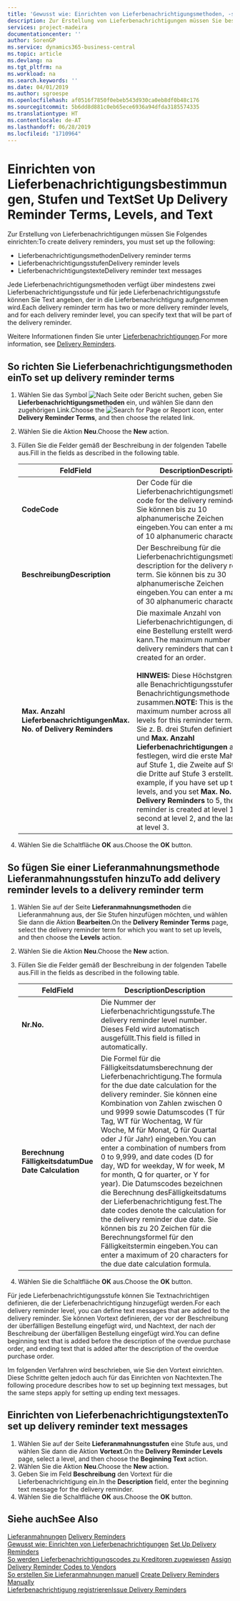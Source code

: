 ```yaml
---
title: 'Gewusst wie: Einrichten von Lieferbenachrichtigungsmethoden, -stufen und -text'
description: Zur Erstellung von Lieferbenachrichtigungen müssen Sie bestimmte Aufgaben einrichten.
services: project-madeira
documentationcenter: ''
author: SorenGP
ms.service: dynamics365-business-central
ms.topic: article
ms.devlang: na
ms.tgt_pltfrm: na
ms.workload: na
ms.search.keywords: ''
ms.date: 04/01/2019
ms.author: sgroespe
ms.openlocfilehash: af0516f7850f0ebeb543d930ca0eb8df0b48c176
ms.sourcegitcommit: 5b6dd8d881c0eb65ece6936a94dfda3185574335
ms.translationtype: HT
ms.contentlocale: de-AT
ms.lasthandoff: 06/28/2019
ms.locfileid: "1710964"
---
```

# <a name="set-up-delivery-reminder-terms-levels-and-text"></a><span data-ttu-id="3c9a8-103">Einrichten von Lieferbenachrichtigungsbestimmungen, Stufen und Text</span><span class="sxs-lookup"><span data-stu-id="3c9a8-103">Set Up Delivery Reminder Terms, Levels, and Text</span></span>
<span data-ttu-id="3c9a8-104">Zur Erstellung von Lieferbenachrichtigungen müssen Sie Folgendes einrichten:</span><span class="sxs-lookup"><span data-stu-id="3c9a8-104">To create delivery reminders, you must set up the following:</span></span>  

- <span data-ttu-id="3c9a8-105">Lieferbenachrichtigungsmethoden</span><span class="sxs-lookup"><span data-stu-id="3c9a8-105">Delivery reminder terms</span></span>  
- <span data-ttu-id="3c9a8-106">Lieferbenachrichtigungsstufen</span><span class="sxs-lookup"><span data-stu-id="3c9a8-106">Delivery reminder levels</span></span>  
- <span data-ttu-id="3c9a8-107">Lieferbenachrichtigungstexte</span><span class="sxs-lookup"><span data-stu-id="3c9a8-107">Delivery reminder text messages</span></span>  

<span data-ttu-id="3c9a8-108">Jede Lieferbenachrichtigungsmethoden verfügt über mindestens zwei Lieferbenachrichtigungsstufe und für jede Lieferbenachrichtigungsstufe können Sie Text angeben, der in die Lieferbenachrichtigung aufgenommen wird.</span><span class="sxs-lookup"><span data-stu-id="3c9a8-108">Each delivery reminder term has two or more delivery reminder levels, and for each delivery reminder level, you can specify text that will be part of the delivery reminder.</span></span>  

<span data-ttu-id="3c9a8-109">Weitere Informationen finden Sie unter [Lieferbenachrichtigungen](delivery-reminders.md).</span><span class="sxs-lookup"><span data-stu-id="3c9a8-109">For more information, see [Delivery Reminders](delivery-reminders.md).</span></span>  

## <a name="to-set-up-delivery-reminder-terms"></a><span data-ttu-id="3c9a8-110">So richten Sie Lieferbenachrichtigungsmethoden ein</span><span class="sxs-lookup"><span data-stu-id="3c9a8-110">To set up delivery reminder terms</span></span>  

1.  <span data-ttu-id="3c9a8-111">Wählen Sie das Symbol ![Nach Seite oder Bericht suchen](../../media/ui-search/search_small.png "Nach Seite oder Bericht suchen"), geben Sie **Lieferbenachrichtigungsmethoden** ein, und wählen Sie dann den zugehörigen Link.</span><span class="sxs-lookup"><span data-stu-id="3c9a8-111">Choose the ![Search for Page or Report](../../media/ui-search/search_small.png "Search for Page or Report icon") icon, enter **Delivery Reminder Terms**, and then choose the related link.</span></span>  
2.  <span data-ttu-id="3c9a8-112">Wählen Sie die Aktion **Neu**.</span><span class="sxs-lookup"><span data-stu-id="3c9a8-112">Choose the **New** action.</span></span>  
3.  <span data-ttu-id="3c9a8-113">Füllen Sie die Felder gemäß der Beschreibung in der folgenden Tabelle aus.</span><span class="sxs-lookup"><span data-stu-id="3c9a8-113">Fill in the fields as described in the following table.</span></span>  

    |<span data-ttu-id="3c9a8-114">Feld</span><span class="sxs-lookup"><span data-stu-id="3c9a8-114">Field</span></span>|<span data-ttu-id="3c9a8-115">Description</span><span class="sxs-lookup"><span data-stu-id="3c9a8-115">Description</span></span>|  
    |---------------------------------|---------------------------------------|  
    |<span data-ttu-id="3c9a8-116">**Code**</span><span class="sxs-lookup"><span data-stu-id="3c9a8-116">**Code**</span></span>|<span data-ttu-id="3c9a8-117">Der Code für die Lieferbenachrichtigungsmethode.</span><span class="sxs-lookup"><span data-stu-id="3c9a8-117">The code for the delivery reminder term.</span></span> <span data-ttu-id="3c9a8-118">Sie können bis zu 10 alphanumerische Zeichen eingeben.</span><span class="sxs-lookup"><span data-stu-id="3c9a8-118">You can enter a maximum of 10 alphanumeric characters.</span></span>|  
    |<span data-ttu-id="3c9a8-119">**Beschreibung**</span><span class="sxs-lookup"><span data-stu-id="3c9a8-119">**Description**</span></span>|<span data-ttu-id="3c9a8-120">Der Beschreibung für die Lieferbenachrichtigungsmethode.</span><span class="sxs-lookup"><span data-stu-id="3c9a8-120">The description for the delivery reminder term.</span></span> <span data-ttu-id="3c9a8-121">Sie können bis zu 30 alphanumerische Zeichen eingeben.</span><span class="sxs-lookup"><span data-stu-id="3c9a8-121">You can enter a maximum of 30 alphanumeric characters.</span></span>|  
    |<span data-ttu-id="3c9a8-122">**Max. Anzahl Lieferbenachrichtigungen**</span><span class="sxs-lookup"><span data-stu-id="3c9a8-122">**Max. No. of Delivery Reminders**</span></span>|<span data-ttu-id="3c9a8-123">Die maximale Anzahl von Lieferbenachrichtigungen, die für eine Bestellung erstellt werden kann.</span><span class="sxs-lookup"><span data-stu-id="3c9a8-123">The maximum number of delivery reminders that can be created for an order.</span></span><br /><br /> <span data-ttu-id="3c9a8-124">**HINWEIS:** Diese Höchstgrenze gilt für alle Benachrichtigungsstufen dieser Benachrichtigungsmethode zusammen.</span><span class="sxs-lookup"><span data-stu-id="3c9a8-124">**NOTE:** This is the maximum number across all reminder levels for this reminder term.</span></span> <span data-ttu-id="3c9a8-125">Wenn Sie z. B. drei Stufen definiert haben und **Max. Anzahl Lieferbenachrichtigungen** auf 5 festlegen, wird die erste Mahnung auf Stufe 1, die Zweite auf Stufe 2, die Dritte auf Stufe 3 erstellt.</span><span class="sxs-lookup"><span data-stu-id="3c9a8-125">For example, if you have set up three levels, and you set **Max. No. of Delivery Reminders** to 5, the first reminder is created at level 1, the second at level 2, and the last three at level 3.</span></span>|  

4.  <span data-ttu-id="3c9a8-126">Wählen Sie die Schaltfläche **OK** aus.</span><span class="sxs-lookup"><span data-stu-id="3c9a8-126">Choose the **OK** button.</span></span>  

## <a name="to-add-delivery-reminder-levels-to-a-delivery-reminder-term"></a><span data-ttu-id="3c9a8-127">So fügen Sie einer Lieferanmahnungsmethode Lieferanmahnungsstufen hinzu</span><span class="sxs-lookup"><span data-stu-id="3c9a8-127">To add delivery reminder levels to a delivery reminder term</span></span>  

1.  <span data-ttu-id="3c9a8-128">Wählen Sie auf der Seite **Lieferanmahnungsmethoden** die Lieferanmahnung aus, der Sie Stufen hinzufügen möchten, und wählen Sie dann die Aktion **Bearbeiten**.</span><span class="sxs-lookup"><span data-stu-id="3c9a8-128">On the **Delivery Reminder Terms** page, select the delivery reminder term for which you want to set up levels, and then choose the **Levels** action.</span></span>  
2.  <span data-ttu-id="3c9a8-129">Wählen Sie die Aktion **Neu**.</span><span class="sxs-lookup"><span data-stu-id="3c9a8-129">Choose the **New** action.</span></span>  
3.  <span data-ttu-id="3c9a8-130">Füllen Sie die Felder gemäß der Beschreibung in der folgenden Tabelle aus.</span><span class="sxs-lookup"><span data-stu-id="3c9a8-130">Fill in the fields as described in the following table.</span></span>  

    |<span data-ttu-id="3c9a8-131">Feld</span><span class="sxs-lookup"><span data-stu-id="3c9a8-131">Field</span></span>|<span data-ttu-id="3c9a8-132">Description</span><span class="sxs-lookup"><span data-stu-id="3c9a8-132">Description</span></span>|  
    |---------------------------------|---------------------------------------|  
    |<span data-ttu-id="3c9a8-133">**Nr.**</span><span class="sxs-lookup"><span data-stu-id="3c9a8-133">**No.**</span></span>|<span data-ttu-id="3c9a8-134">Die Nummer der Lieferbenachrichtigungsstufe.</span><span class="sxs-lookup"><span data-stu-id="3c9a8-134">The delivery reminder level number.</span></span> <span data-ttu-id="3c9a8-135">Dieses Feld wird automatisch ausgefüllt.</span><span class="sxs-lookup"><span data-stu-id="3c9a8-135">This field is filled in automatically.</span></span>|  
    |<span data-ttu-id="3c9a8-136">**Berechnung Fälligkeitsdatum**</span><span class="sxs-lookup"><span data-stu-id="3c9a8-136">**Due Date Calculation**</span></span>|<span data-ttu-id="3c9a8-137">Die Formel für die Fälligkeitsdatumsberechnung der Lieferbenachrichtigung.</span><span class="sxs-lookup"><span data-stu-id="3c9a8-137">The formula for the due date calculation for the delivery reminder.</span></span> <span data-ttu-id="3c9a8-138">Sie können eine Kombination von Zahlen zwischen 0 und 9999 sowie Datumscodes (T für Tag, WT für Wochentag, W für Woche, M für Monat, Q für Quartal oder J für Jahr) eingeben.</span><span class="sxs-lookup"><span data-stu-id="3c9a8-138">You can enter a combination of numbers from 0 to 9,999, and date codes (D for day, WD for weekday, W for week, M for month, Q for quarter, or Y for year).</span></span> <span data-ttu-id="3c9a8-139">Die Datumscodes bezeichnen die Berechnung desFälligkeitsdatums der Lieferbenachrichtigung fest.</span><span class="sxs-lookup"><span data-stu-id="3c9a8-139">The date codes denote the calculation for the delivery reminder due date.</span></span> <span data-ttu-id="3c9a8-140">Sie können bis zu 20 Zeichen für die Berechnungsformel für den Fälligkeitstermin eingeben.</span><span class="sxs-lookup"><span data-stu-id="3c9a8-140">You can enter a maximum of 20 characters for the due date calculation formula.</span></span>|  

4.  <span data-ttu-id="3c9a8-141">Wählen Sie die Schaltfläche **OK** aus.</span><span class="sxs-lookup"><span data-stu-id="3c9a8-141">Choose the **OK** button.</span></span>  

<span data-ttu-id="3c9a8-142">Für jede Lieferbenachrichtigungsstufe können Sie Textnachrichtigen definieren, die der Lieferbenachrichtigung hinzugefügt werden.</span><span class="sxs-lookup"><span data-stu-id="3c9a8-142">For each delivery reminder level, you can define text messages that are added to the delivery reminder.</span></span> <span data-ttu-id="3c9a8-143">Sie können Vortext definieren, der vor der Beschreibung der überfälligen Bestellung eingefügt wird, und Nachtext, der nach der Beschreibung der überfälligen Bestellung eingefügt wird.</span><span class="sxs-lookup"><span data-stu-id="3c9a8-143">You can define beginning text that is added before the description of the overdue purchase order, and ending text that is added after the description of the overdue purchase order.</span></span>  

<span data-ttu-id="3c9a8-144">Im folgenden Verfahren wird beschrieben, wie Sie den Vortext einrichten. Diese Schritte gelten jedoch auch für das Einrichten von Nachtexten.</span><span class="sxs-lookup"><span data-stu-id="3c9a8-144">The following procedure describes how to set up beginning text messages, but the same steps apply for setting up ending text messages.</span></span>  

## <a name="to-set-up-delivery-reminder-text-messages"></a><span data-ttu-id="3c9a8-145">Einrichten von Lieferbenachrichtigungstexten</span><span class="sxs-lookup"><span data-stu-id="3c9a8-145">To set up delivery reminder text messages</span></span>  

1.  <span data-ttu-id="3c9a8-146">Wählen Sie auf der Seite **Lieferanmahnungsstufen** eine Stufe aus, und wählen Sie dann die Aktion **Vortext**.</span><span class="sxs-lookup"><span data-stu-id="3c9a8-146">On the **Delivery Reminder Levels** page, select a level, and then choose the **Beginning Text** action.</span></span>  
2.  <span data-ttu-id="3c9a8-147">Wählen Sie die Aktion **Neu**.</span><span class="sxs-lookup"><span data-stu-id="3c9a8-147">Choose the **New** action.</span></span>  
3.  <span data-ttu-id="3c9a8-148">Geben Sie im Feld **Beschreibung** den Vortext für die Lieferbenachrichtigung ein.</span><span class="sxs-lookup"><span data-stu-id="3c9a8-148">In the **Description** field, enter the beginning text message for the delivery reminder.</span></span>  
4.  <span data-ttu-id="3c9a8-149">Wählen Sie die Schaltfläche **OK** aus.</span><span class="sxs-lookup"><span data-stu-id="3c9a8-149">Choose the **OK** button.</span></span>  

## <a name="see-also"></a><span data-ttu-id="3c9a8-150">Siehe auch</span><span class="sxs-lookup"><span data-stu-id="3c9a8-150">See Also</span></span>  
 <span data-ttu-id="3c9a8-151">[Lieferanmahnungen](delivery-reminders.md) </span><span class="sxs-lookup"><span data-stu-id="3c9a8-151">[Delivery Reminders](delivery-reminders.md) </span></span>  
 <span data-ttu-id="3c9a8-152">[Gewusst wie: Einrichten von Lieferbenachrichtigungen](how-to-set-up-delivery-reminders.md) </span><span class="sxs-lookup"><span data-stu-id="3c9a8-152">[Set Up Delivery Reminders](how-to-set-up-delivery-reminders.md) </span></span>  
 <span data-ttu-id="3c9a8-153">[So werden Lieferbenachrichtigungscodes zu Kreditoren zugewiesen](how-to-assign-delivery-reminder-codes-to-vendors.md) </span><span class="sxs-lookup"><span data-stu-id="3c9a8-153">[Assign Delivery Reminder Codes to Vendors](how-to-assign-delivery-reminder-codes-to-vendors.md) </span></span>  
 <span data-ttu-id="3c9a8-154">[So erstellen Sie Lieferanmahnungen manuell](how-to-create-delivery-reminders-manually.md) </span><span class="sxs-lookup"><span data-stu-id="3c9a8-154">[Create Delivery Reminders Manually](how-to-create-delivery-reminders-manually.md) </span></span>  
 [<span data-ttu-id="3c9a8-155">Lieferbenachrichtigung registrieren</span><span class="sxs-lookup"><span data-stu-id="3c9a8-155">Issue Delivery Reminders</span></span>](how-to-issue-delivery-reminders.md)
